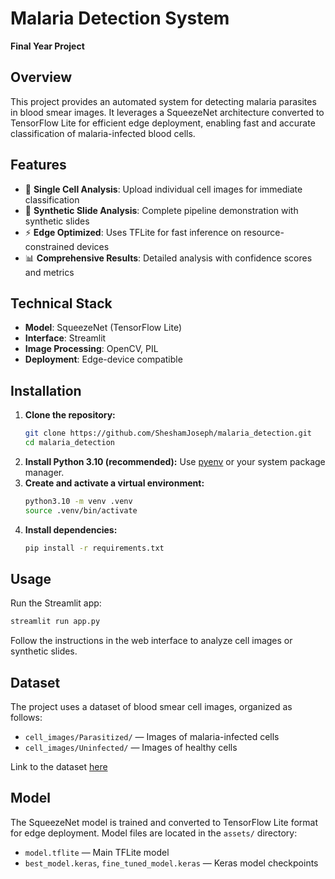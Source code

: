 
# Malaria Detection System

**Final Year Project**

## Overview
This project provides an automated system for detecting malaria parasites in blood smear images. It leverages a SqueezeNet architecture converted to TensorFlow Lite for efficient edge deployment, enabling fast and accurate classification of malaria-infected blood cells.

## Features
- 🧪 **Single Cell Analysis**: Upload individual cell images for immediate classification
- 🧫 **Synthetic Slide Analysis**: Complete pipeline demonstration with synthetic slides
- ⚡ **Edge Optimized**: Uses TFLite for fast inference on resource-constrained devices
- 📊 **Comprehensive Results**: Detailed analysis with confidence scores and metrics

## Technical Stack
- **Model**: SqueezeNet (TensorFlow Lite)
- **Interface**: Streamlit
- **Image Processing**: OpenCV, PIL
- **Deployment**: Edge-device compatible

## Installation
1. **Clone the repository:**
	```bash
	git clone https://github.com/SheshamJoseph/malaria_detection.git
	cd malaria_detection
	```
2. **Install Python 3.10 (recommended):**
	Use [pyenv](https://github.com/pyenv/pyenv) or your system package manager.
3. **Create and activate a virtual environment:**
	```bash
	python3.10 -m venv .venv
	source .venv/bin/activate
	```
4. **Install dependencies:**
	```bash
	pip install -r requirements.txt
	```

## Usage
Run the Streamlit app:
```bash
streamlit run app.py
```
Follow the instructions in the web interface to analyze cell images or synthetic slides.

## Dataset
The project uses a dataset of blood smear cell images, organized as follows:

- `cell_images/Parasitized/` — Images of malaria-infected cells
- `cell_images/Uninfected/` — Images of healthy cells

Link to the dataset [here](https://data.lhncbc.nlm.nih.gov/public/Malaria/cell_images.zip)

## Model
The SqueezeNet model is trained and converted to TensorFlow Lite format for edge deployment. Model files are located in the `assets/` directory:
- `model.tflite` — Main TFLite model
- `best_model.keras`, `fine_tuned_model.keras` — Keras model checkpoints
